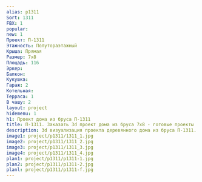 ```yaml
---
alias: p1311
Sort: 1311
FBX: 1
popular: 
new: 1
Проект: П-1311
Этажность: Полутораэтажный
Крыша: Прямая
Размер: 7х8
Площадь: 116
Эркер: 
Балкон: 
Кукушка: 
Гараж: 2
Котельная: 
Терраса: 1
В чашу: 2
layout: project
hidemenu: 1
h1: Проект дома из бруса П-1311
title: П-1311. Заказать 3d проект дома из бруса 7х8 - готовые проекты
description: 3d визуализация проекта деревянного дома из бруса П-1311. Площадь 116 м2, размер 7х8. Вы можете внести любые изменения в проект.
image1: project/p1311/1311_1.jpg
image2: project/p1311/1311_2.jpg
image3: project/p1311/1311_3.jpg
image4: project/p1311/1311_4.jpg
plan1: project/p1311/p1311-1.jpg
plan2: project/p1311/p1311-2.jpg
planl: project/p1311/p1311-f.jpg
---
```

